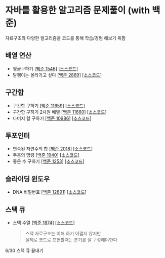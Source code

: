 # 자바를 활용한 알고리즘 문제풀이 (with 백준)
자료구조와 다양한 알고리즘을 코드를 통해 학습/경험 해보기 위함

## 배열 연산
* 평균구하기 [[백준 1546]](https://www.acmicpc.net/problem/1546) [[소스코드]](/src/study_algorithm/P1546.java)
* 달팽이는 올라가고 싶다 [[백준 2869]](https://www.acmicpc.net/problem/2869) [[소스코드]](/src/study_algorithm/P2869.java)

## 구간합
* 구간합 구하기 [[백준 11659]](https://www.acmicpc.net/problem/11659) [[소스코드]](/src/study_algorithm/P11659.java)
* 구간합 구하기 2차원 배열 [[백준 11660]](https://www.acmicpc.net/problem/11660) [[소스코드]](/src/study_algorithm/P11660.java)
* 나머지 합 구하기 [[백준 10986]](https://www.acmicpc.net/problem/10986) [[소스코드]](/src/study_algorithm/P10986.java)

## 투포인터
* 연속된 자연수의 합 [[백준 2018]](https://www.acmicpc.net/problem/2018) [[소스코드]](/src/study_algorithm/P2018.java)
* 주몽의 명령 [[백준 1940]](https://www.acmicpc.net/problem/1940) [[소스코드]](/src/study_algorithm/P1940.java)
* 좋은 수 구하기 [[백준 1253]](https://www.acmicpc.net/problem/1253) [[소스코드]](/src/study_algorithm/P1253.java)

## 슬라이딩 윈도우
* DNA 비밀번호 [[백준 12891]](https://www.acmicpc.net/problem/12891) [[소스코드]](/src/study_algorithm/P12891.java)

## 스택 큐
* 스택 수열 [[백준 1874]](https://www.acmicpc.net/problem/1874) [[소스코드]](/src/study_algorithm/P1874.java)
    > 스택 자료구조는 이해 하기 어렵지 않지만  
    > 실제로 코드로 표현할때는 분기를 잘 구성해야한다  
    
6/30 스택 큐 끝내기




